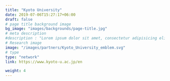 ```yaml
---
title: "Kyoto University"
date: 2019-07-06T15:27:17+06:00
draft: false
# page title background image
bg_image: "images/backgrounds/page-title.jpg"
# meta description
#description : "Lorem ipsum dolor sit amet, consectetur adipisicing elit, sed do eiusmod tempor incididunt ut labore. dolore magna aliqua. Ut enim ad minim veniam, quis nostrud."
# Research image
image: "/images/partners/Kyoto_University_emblem.svg"
# type
type: "network"
link: https://www.kyoto-u.ac.jp/en

weight: 4
---
```

